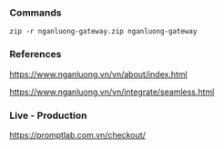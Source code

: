 ### Commands

```
zip -r nganluong-gateway.zip nganluong-gateway
```

### References

https://www.nganluong.vn/vn/about/index.html

https://www.nganluong.vn/vn/integrate/seamless.html

### Live - Production

https://promptlab.com.vn/checkout/
